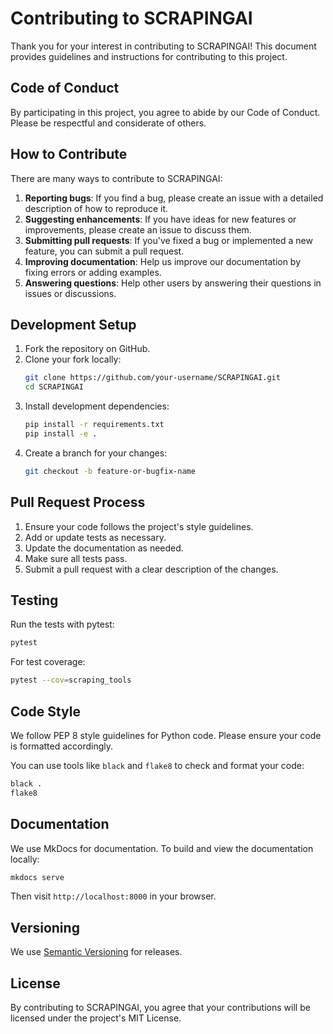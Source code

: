 # Contributing to SCRAPINGAI

Thank you for your interest in contributing to SCRAPINGAI! This document provides guidelines and instructions for contributing to this project.

## Code of Conduct

By participating in this project, you agree to abide by our Code of Conduct. Please be respectful and considerate of others.

## How to Contribute

There are many ways to contribute to SCRAPINGAI:

1. **Reporting bugs**: If you find a bug, please create an issue with a detailed description of how to reproduce it.
2. **Suggesting enhancements**: If you have ideas for new features or improvements, please create an issue to discuss them.
3. **Submitting pull requests**: If you've fixed a bug or implemented a new feature, you can submit a pull request.
4. **Improving documentation**: Help us improve our documentation by fixing errors or adding examples.
5. **Answering questions**: Help other users by answering their questions in issues or discussions.

## Development Setup

1. Fork the repository on GitHub.
2. Clone your fork locally:
   ```bash
   git clone https://github.com/your-username/SCRAPINGAI.git
   cd SCRAPINGAI
   ```
3. Install development dependencies:
   ```bash
   pip install -r requirements.txt
   pip install -e .
   ```
4. Create a branch for your changes:
   ```bash
   git checkout -b feature-or-bugfix-name
   ```

## Pull Request Process

1. Ensure your code follows the project's style guidelines.
2. Add or update tests as necessary.
3. Update the documentation as needed.
4. Make sure all tests pass.
5. Submit a pull request with a clear description of the changes.

## Testing

Run the tests with pytest:

```bash
pytest
```

For test coverage:

```bash
pytest --cov=scraping_tools
```

## Code Style

We follow PEP 8 style guidelines for Python code. Please ensure your code is formatted accordingly.

You can use tools like `black` and `flake8` to check and format your code:

```bash
black .
flake8
```

## Documentation

We use MkDocs for documentation. To build and view the documentation locally:

```bash
mkdocs serve
```

Then visit `http://localhost:8000` in your browser.

## Versioning

We use [Semantic Versioning](https://semver.org/) for releases.

## License

By contributing to SCRAPINGAI, you agree that your contributions will be licensed under the project's MIT License.